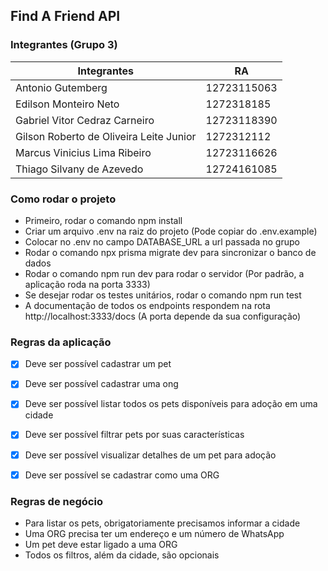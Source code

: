 ## Find A Friend API

### Integrantes (Grupo 3)

| Integrantes                             | RA          |
| --------------------------------------- | ----------- |
| Antonio Gutemberg                       | 12723115063 |
| Edilson Monteiro Neto                   | 1272318185  |
| Gabriel Vitor Cedraz Carneiro           | 12723118390 |
| Gilson Roberto de Oliveira Leite Junior | 1272312112  |
| Marcus Vinicius Lima Ribeiro            | 12723116626 |
| Thiago Silvany de Azevedo               | 12724161085 |

### Como rodar o projeto

- Primeiro, rodar o comando npm install
- Criar um arquivo .env na raiz do projeto (Pode copiar do .env.example)
- Colocar no .env no campo DATABASE_URL a url passada no grupo
- Rodar o comando npx prisma migrate dev para sincronizar o banco de dados
- Rodar o comando npm run dev para rodar o servidor (Por padrão, a aplicação roda na porta 3333)
- Se desejar rodar os testes unitários, rodar o comando npm run test
- A documentação de todos os endpoints respondem na rota http://localhost:3333/docs (A porta depende da sua configuração)

### Regras da aplicação

- [x] Deve ser possível cadastrar um pet
- [x] Deve ser possível cadastrar uma ong
- [x] Deve ser possível listar todos os pets disponíveis para adoção em uma cidade
- [x] Deve ser possível filtrar pets por suas características
- [x] Deve ser possível visualizar detalhes de um pet para adoção
- [x] Deve ser possível se cadastrar como uma ORG


### Regras de negócio

- Para listar os pets, obrigatoriamente precisamos informar a cidade
- Uma ORG precisa ter um endereço e um número de WhatsApp
- Um pet deve estar ligado a uma ORG
- Todos os filtros, além da cidade, são opcionais
